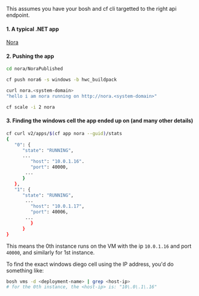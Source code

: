 This assumes you have your bosh and cf cli targetted to the right api endpoint.

#### 1. A typical .NET app
[Nora](https://github.com/cloudfoundry/cf-acceptance-tests/tree/master/assets/nora)

#### 2. Pushing the app
```sh
cd nora/NoraPublished

cf push nora6 -s windows -b hwc_buildpack

curl nora.<system-domain>
"hello i am nora running on http://nora.<system-domain>"

cf scale -i 2 nora
```

#### 3. Finding the windows cell the app ended up on (and many other details)
```sh
cf curl v2/apps/$(cf app nora --guid)/stats
{
   "0": {
      "state": "RUNNING",
      ...                  
         "host": "10.0.1.16".
         "port": 40000,
       ...
      }            
   },
   "1": {
      "state": "RUNNING",
       ...
         "host": "10.0.1.17",
         "port": 40006,
       ...                                                                 
         }
      }
}
```
This means the 0th instance runs on the VM with the ip `10.0.1.16` and port `40000`, and similarly for 1st instance.

To find the exact windows diego cell using the IP address, you'd do something like:
```sh
bosh vms -d <deployment-name> | grep <host-ip>
# for the 0th instance, the <host-ip> is: "10\.0\.1\.16"
```


